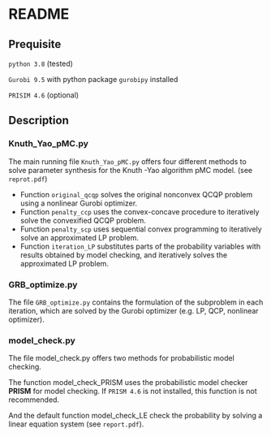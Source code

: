 # README



## Prequisite

`python 3.8` (tested)

`Gurobi 9.5` with python package `gurobipy` installed

`PRISIM 4.6` (optional)



## Description

### Knuth_Yao_pMC.py

The main running file `Knuth_Yao_pMC.py` offers four different methods to solve parameter synthesis for the Knuth -Yao algorithm pMC model. (see `reprot.pdf`)

* Function `original_qcqp` solves the original nonconvex QCQP problem using a nonlinear Gurobi optimizer.
* Function `penalty_ccp` uses the convex-concave procedure to iteratively solve the convexified QCQP problem.
* Function `penalty_scp` uses sequential convex programming to iteratively solve an approximated LP problem.
* Function `iteration_LP` substitutes parts of the probability variables with results obtained by model checking, and iteratively solves the approximated LP problem.

### GRB_optimize.py

The file `GRB_optimize.py` contains the formulation of the subproblem in each iteration, which are solved by the Gurobi optimizer (e.g. LP, QCP, nonlinear optimizer).

### model_check.py

The file model_check.py offers two methods for probabilistic model checking.

The function model_check_PRISM uses the probabilistic model checker **PRISM** for model checking. If `PRISM 4.6` is not installed, this function is not recommended.

And the default function model_check_LE check the probability by solving a linear equation system (see `report.pdf`).

